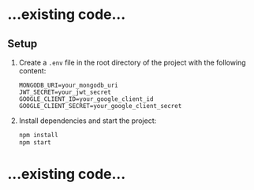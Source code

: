 # ...existing code...

## Setup

1. Create a `.env` file in the root directory of the project with the following content:

    ```properties
    MONGODB_URI=your_mongodb_uri
    JWT_SECRET=your_jwt_secret
    GOOGLE_CLIENT_ID=your_google_client_id
    GOOGLE_CLIENT_SECRET=your_google_client_secret
    ```

2. Install dependencies and start the project:

    ```sh
    npm install
    npm start
    ```

# ...existing code...
